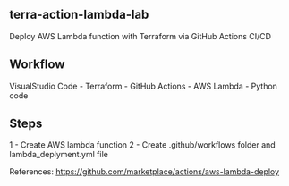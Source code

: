 ## terra-action-lambda-lab
Deploy AWS Lambda function with Terraform via GitHub Actions CI/CD

## Workflow
VisualStudio Code - Terraform - GitHub Actions - AWS Lambda - Python code

## Steps
1 - Create AWS lambda function
2 - Create .github/workflows folder and lambda_deplyment.yml file



References:
https://github.com/marketplace/actions/aws-lambda-deploy
